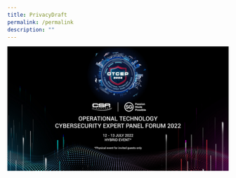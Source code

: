 ```yaml
---
title: PrivacyDraft
permalink: /permalink
description: ""
---
```

![KV_1](/images/AOB/2205010%20CSA%20OTCEP2022%20KV%20R08.jpg)